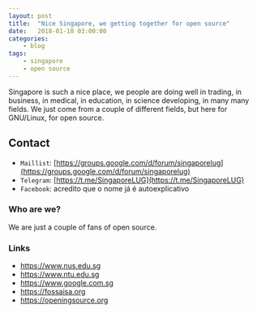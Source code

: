 ```yaml
---
layout: post
title:	"Nice Singapore, we getting together for open source"
date:	2018-01-10 03:00:00
categories:
    - blog
tags:
    - singapore
    - open source
---
```


Singapore is such a nice place, we people are doing well in trading, in business, in medical, in education, in science developing, in many many fields. We just come from a couple of different fields, but here for GNU/Linux, for open source.

## Contact 

* `Maillist`: [https://groups.google.com/d/forum/singaporelug](https://groups.google.com/d/forum/singaporelug)
* `Telegram`: [https://t.me/SingaporeLUG](https://t.me/SingaporeLUG)
* `Facebook`: acredito que o nome já é autoexplicativo

### Who are we?

We are just a couple of fans of open source.

### Links

* https://www.nus.edu.sg
* https://www.ntu.edu.sg
* https://www.google.com.sg
* https://fossaisa.org
* https://openingsource.org


